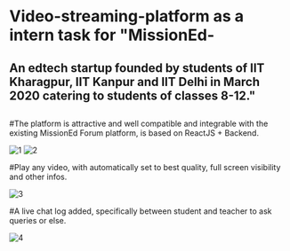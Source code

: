 # Video-streaming-platform as a intern task for "MissionEd- <h2> An edtech startup founded by students of IIT Kharagpur, IIT Kanpur and IIT Delhi in March 2020 catering to students of classes 8-12." <h2/>

#The platform is attractive and well compatible and integrable with the existing MissionEd Forum platform, is based on ReactJS + Backend. 

![1](https://user-images.githubusercontent.com/61155043/127886512-e64f686f-1746-4cf7-8f9e-5293230bce12.PNG) 
![2](https://user-images.githubusercontent.com/61155043/127886552-2d755f62-79c5-4ec1-addf-2f6f1082a392.PNG) 

#Play any video, with automatically set to best quality, full screen visibility and other infos.

![3](https://user-images.githubusercontent.com/61155043/127886538-239be52c-f427-43e8-989c-409db9e9accf.PNG) 

#A live chat log added, specifically between student and teacher to ask queries or else.

![4](https://user-images.githubusercontent.com/61155043/127886547-e95eeab6-854c-4fcc-8d7a-2d2db52cbf26.PNG) 

